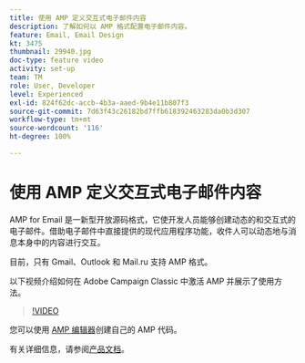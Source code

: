 ```yaml
---
title: 使用 AMP 定义交互式电子邮件内容
description: 了解如何以 AMP 格式配置电子邮件内容。
feature: Email, Email Design
kt: 3475
thumbnail: 29940.jpg
doc-type: feature video
activity: set-up
team: TM
role: User, Developer
level: Experienced
exl-id: 824f62dc-accb-4b3a-aaed-9b4e11b807f3
source-git-commit: 7d63f43c26182bd7ffb618392463283da0b3d307
workflow-type: tm+mt
source-wordcount: '116'
ht-degree: 100%

---
```


# 使用 AMP 定义交互式电子邮件内容

AMP for Email 是一新型开放源码格式，它使开发人员能够创建动态的和交互式的电子邮件。借助电子邮件中直接提供的现代应用程序功能，收件人可以动态地与消息本身中的内容进行交互。

目前，只有 Gmail、Outlook 和 Mail.ru 支持 AMP 格式。

以下视频介绍如何在 Adobe Campaign Classic 中激活 AMP 并展示了使用方法。

>[!VIDEO](https://video.tv.adobe.com/v/29940?quality=12&learn=on)

您可以使用 [AMP 编辑器](https://playground.amp.dev/)创建自己的 AMP 代码。

有关详细信息，请参阅[产品文档](https://experienceleague.adobe.com/docs/campaign-classic/using/sending-messages/sending-emails/defining-interactive-content.html?lang=zh-Hans#about-amp-for-email)。
